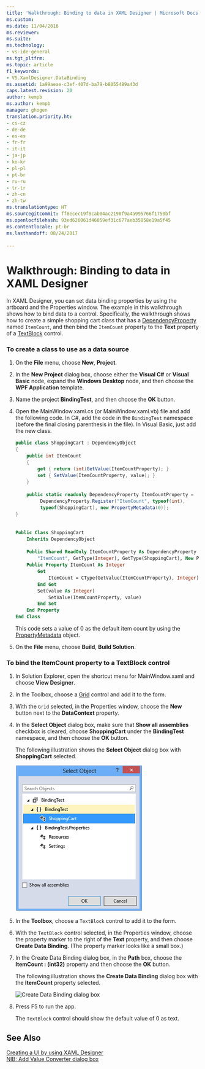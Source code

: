 ```yaml
---
title: 'Walkthrough: Binding to data in XAML Designer | Microsoft Docs'
ms.custom: 
ms.date: 11/04/2016
ms.reviewer: 
ms.suite: 
ms.technology:
- vs-ide-general
ms.tgt_pltfrm: 
ms.topic: article
f1_keywords:
- VS.XamlDesigner.DataBinding
ms.assetid: 1a99aeae-c3ef-407d-ba79-b8055489a43d
caps.latest.revision: 20
author: kempb
ms.author: kempb
manager: ghogen
translation.priority.ht:
- cs-cz
- de-de
- es-es
- fr-fr
- it-it
- ja-jp
- ko-kr
- pl-pl
- pt-br
- ru-ru
- tr-tr
- zh-cn
- zh-tw
ms.translationtype: HT
ms.sourcegitcommit: ff8ecec19f8cab04ac2190f9a4a995766f1750bf
ms.openlocfilehash: 93ed626061d46059ef31c677aeb35858e19a5f45
ms.contentlocale: pt-br
ms.lasthandoff: 08/24/2017

---
```

# <a name="walkthrough-binding-to-data-in-xaml-designer"></a>Walkthrough: Binding to data in XAML Designer
In XAML Designer, you can set data binding properties by using the artboard and the Properties window. The example in this walkthrough shows how to bind data to a control. Specifically, the walkthrough shows how to create a simple shopping cart class that has a [DependencyProperty](http://msdn.microsoft.com/library/windows/apps/windows.ui.xaml.dependencyproperty.aspx) named `ItemCount`, and then bind the `ItemCount` property to the **Text** property of a [TextBlock](http://msdn.microsoft.com/library/windows/apps/windows.ui.xaml.controls.textblock.aspx) control.  
  
### <a name="to-create-a-class-to-use-as-a-data-source"></a>To create a class to use as a data source  
  
1.  On the **File** menu, choose **New**, **Project**.  
  
2.  In the **New Project** dialog box, choose either the **Visual C#** or **Visual Basic** node, expand the **Windows Desktop** node, and then choose the **WPF Application** template.  
  
3.  Name the project **BindingTest**, and then choose the **OK** button.  
  
4.  Open the MainWindow.xaml.cs (or MainWindow.xaml.vb) file and add the following code. In C#, add the code in the `BindingTest` namespace (before the final closing parenthesis in the file). In Visual Basic, just add the new class.  
  
    ```cs  
    public class ShoppingCart : DependencyObject  
    {  
        public int ItemCount  
        {  
            get { return (int)GetValue(ItemCountProperty); }  
            set { SetValue(ItemCountProperty, value); }  
        }  
  
        public static readonly DependencyProperty ItemCountProperty =  
             DependencyProperty.Register("ItemCount", typeof(int),  
             typeof(ShoppingCart), new PropertyMetadata(0));  
    }  
  
    ```  
  
    ```vb  
    Public Class ShoppingCart  
        Inherits DependencyObject  
  
        Public Shared ReadOnly ItemCountProperty As DependencyProperty = DependencyProperty.Register(  
            "ItemCount", GetType(Integer), GetType(ShoppingCart), New PropertyMetadata(0))  
        Public Property ItemCount As Integer  
            Get  
                ItemCount = CType(GetValue(ItemCountProperty), Integer)  
            End Get  
            Set(value As Integer)  
                SetValue(ItemCountProperty, value)  
            End Set  
        End Property  
    End Class  
    ```  
  
     This code sets a value of 0 as the default item count by using the [PropertyMetadata](http://msdn.microsoft.com/library/windows/apps/windows.ui.xaml.propertymetadata.aspx) object.  
  
5.  On the **File** menu, choose **Build**, **Build Solution**.  
  
### <a name="to-bind-the-itemcount-property-to-a-textblock-control"></a>To bind the ItemCount property to a TextBlock control  
  
1.  In Solution Explorer, open the shortcut menu for MainWindow.xaml and choose **View Designer**.  
  
2.  In the Toolbox, choose a [Grid](http://msdn.microsoft.com/library/windows/apps/windows.ui.xaml.controls.grid.aspx) control and add it to the form.  
  
3.  With the `Grid` selected, in the Properties window, choose the **New** button next to the **DataContext** property.  
  
4.  In the **Select Object** dialog box, make sure that **Show all assemblies** checkbox is cleared, choose **ShoppingCart** under the **BindingTest** namespace, and then choose the **OK** button.  
  
     The following illustration shows the **Select Object** dialog box with **ShoppingCart** selected.  
  
     ![The Select Object dialog box](../designers/media/blendselectobject.PNG "BlendSelectObject")  
  
5.  In the **Toolbox**, choose a `TextBlock` control to add it to the form.  
  
6.  With the `TextBlock` control selected, in the Properties window, choose the property marker to the right of the **Text** property, and then choose **Create Data Binding**. (The property marker looks like a small box.)  
  
7.  In the Create Data Binding dialog box, in the **Path** box, choose the **ItemCount : (int32)** property and then choose the **OK** button.  
  
     The following illustration shows the **Create Data Binding** dialog box with the **ItemCount** property selected.  
  
     ![Create Data Binding dialog box](../designers/media/xaml_create_data_binding.png "xaml_create_data_binding")  
  
8.  Press F5 to run the app.  
  
     The `TextBlock` control should show the default value of 0 as text.  
  
## <a name="see-also"></a>See Also  
 [Creating a UI by using XAML Designer](../designers/creating-a-ui-by-using-xaml-designer-in-visual-studio.md)   
 [NIB: Add Value Converter dialog box](http://msdn.microsoft.com/en-us/c5f3d110-a541-4b55-8bca-928f77778af8)

